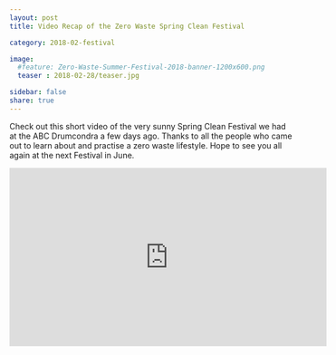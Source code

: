 ```yaml
---
layout: post
title: Video Recap of the Zero Waste Spring Clean Festival

category: 2018-02-festival

image:
  #feature: Zero-Waste-Summer-Festival-2018-banner-1200x600.png
  teaser : 2018-02-28/teaser.jpg

sidebar: false
share: true
---
```


Check out this short video of the very sunny Spring Clean Festival we had at the ABC Drumcondra a few days ago. Thanks to all the people who came out to learn about and practise a zero waste lifestyle. Hope to see you all again at the next Festival in June.

<div>
<iframe style="display: block; margin: auto;" width="560" height="315" src="https://www.youtube.com/embed/V5N7-1MaeVY" frameborder="0" allow="autoplay; encrypted-media" allowfullscreen> </iframe>
</div><br>



